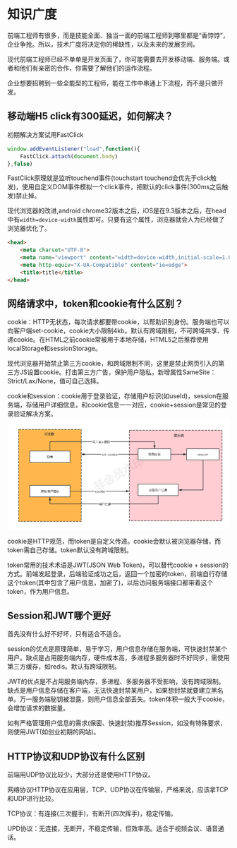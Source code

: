 # 知识广度
前端工程师有很多，而是技能全面、独当一面的前端工程师到哪里都是“香饽饽”，企业争抢。所以，技术广度将决定你的稀缺性，以及未来的发展空间。

现代前端工程师已经不单单是开发页面了，你可能需要去开发移动端、服务端。或者和他们有亲密的合作，你需要了解他们的运作流程。

企业想要招聘到一些全能型的工程师，能在工作中串通上下流程，而不是只做开发。

## 移动端H5 click有300延迟，如何解决？

初期解决方案试用FastClick
```js
window.addEventListener("load",function(){
    FastClick.attach(document.body)
},false)
```
FastClick原理就是监听touchend事件(touchstart touchend会优先于click触发)，使用自定义DOM事件模拟一个click事件，把默认的click事件(300ms之后触发)禁止掉。

现代浏览器的改进,android chrome32版本之后，iOS是在9.3版本之后，在head中有`width=device-width`属性即可。只要有这个属性，浏览器就会人为已经做了浏览器优化了。
```html
<head>
    <meta charset="UTF-8">
    <meta name="viewport" content="width=device-width,initial-scale=1.0">
    <meta http-equiv="X-UA-Compatible" content="ie=edge">
    <title>title</title>
</head>
```

## 网络请求中，token和cookie有什么区别？
cookie：HTTP无状态，每次请求都要带cookie，以帮助识别身份。服务端也可以向客户端set-cookie，cookie大小限制4kb。默认有跨域限制，不可跨域共享、传递cookie。在HTML之前cookie常被用于本地存储，HTML5之后推荐使用localStorage和sessionStorage。

现代浏览器开始禁止第三方cookie，和跨域限制不同，这里是禁止网页引入的第三方JS设置cookie。打击第三方广告，保护用户隐私，新增属性SameSite：Strict/Lax/None，值可自己选择。

cookie和session：cookie用于登录验证，存储用户标识(如useId)，session在服务端，存储用户详细信息，和cookie信息一一对应，cookie+session是常见的登录验证解决方案。
![](/images/44.png)

cookie是HTTP规范，而token是自定义传递。cookie会默认被浏览器存储，而token需自己存储。token默认没有跨域限制。

token常用的技术术语是JWT(JSON Web Token)，可以替代cookie + session的方式。前端发起登录，后端验证成功之后，返回一个加密的token，前端自行存储这个token(其中包含了用户信息，加密了)，以后访问服务端接口都带着这个token，作为用户信息。

## Session和JWT哪个更好
首先没有什么好不好坏，只有适合不适合。

session的优点是原理简单，易于学习，用户信息存储在服务端，可快速封禁某个用户。缺点是占用服务端内存，硬件成本高，多进程多服务器时不好同步，需使用第三方缓存，如redis。默认有跨域限制。

JWT的优点是不占用服务端内存，多进程、多服务器不受影响，没有跨域限制。缺点是用户信息存储在客户端，无法快速封禁某用户，如果想封禁就要建立黑名单。万一服务端秘钥被泄露，则用户信息全部丢失。token体积一般大于cookie，会增加请求的数据量。

如有严格管理用户信息的需求(保密、快速封禁)推荐Session，如没有特殊要求，则使用JWT(如创业初期的网站)。

## HTTP协议和UDP协议有什么区别
前端用UDP协议比较少，大部分还是使用HTTP协议。

网络协议HTTP协议在应用层，TCP、UDP协议在传输层，严格来说，应该拿TCP和UDP进行比较。

TCP协议：有连接(三次握手)，有断开(四次挥手)，稳定传输。

UPD协议：无连接，无断开，不稳定传输，但效率高。适合于视频会议、语音通话。
